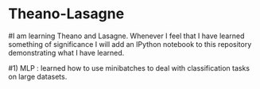 # Theano-Lasagne

#I am learning Theano and Lasagne. Whenever I feel that I have learned something of significance I will add an IPython notebook to this repository demonstrating what I have learned.

#1) MLP : learned how to use minibatches to deal with classification tasks on large datasets.
